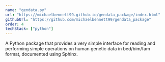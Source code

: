 ```yaml
---
name: "gendata.py"
url: "https://michaelbennett99.github.io/gendata_package/index.html"
githubUrl: "https://github.com/michaelbennett99/gendata_package"
order: 4
techStack: ["python"]
---
```


A Python package that provides a very simple interface for reading and
performing simple operations on human genetic data in bed/bim/fam format,
documented using Sphinx.
